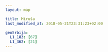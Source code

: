 ```yaml
---
layout: map

title: Miruša
last_modified_at: 2018-05-21T23:31:23+02:00

geoSrbija:
  L1_183: [67]
  L1_362: [21]
---
```


